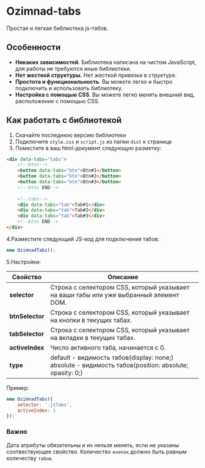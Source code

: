 # Ozimnad-tabs
Простая и легкая библиотека js-табов.

## Особенности
+ __Никаких зависимостей__.  Библиотека написана на чистом JavaScript, для работы не требуются иные библиотеки.
+ __Нет жесткой структуры.__ Нет жесткой привязки в структуре.
+ __Простота и функциональность__. Вы можете легко и быстро подключить и использовать библиотеку.
+ __Настройка с помощью CSS__. Вы можете легко менять внешний вид, расположение с помощью CSS.

## Как работать с библиотекой

1. Скачайте последнюю версию библиотеки
2. Подключите `style.css` и `script.js` из папки `dist` к странице
3. Поместите в ваш html-документ следующую разметку:
````html
<div data-tabs="tabs">
    <!--btns-->
    <button data-tabs="btn">Btn#1</button>
    <button data-tabs="btn">Btn#2</button>
    <button data-tabs="btn">Btn#3</button>
    <!--btns END-->
    
    <!--tabs-->
    <div data-tabs="tab">Tab#1</div>
    <div data-tabs="tab">Tab#2</div>
    <div data-tabs="tab">Tab#3</div>
    <!--btns END-->
</div>
````
4.Разместите следующий JS-код для подключения табов:
````javascript
new OzimnadTabs();
````
5.Настройки:

| Свойство        | Описание                                                                                                  |
|-----------------|-----------------------------------------------------------------------------------------------------------|
| __selector__    | Строка с селектором CSS, который указывает на ваши табы или уже выбранный элемент DOM.                    |
| __btnSelector__ | Строка с селектором CSS, который указывает на кнопки в текущих табах.                                     |
| __tabSelector__ | Строка с селектором CSS, который указывает на вкладки в текущих табах.                                    |
| __activeIndex__ | Число активного таба, начинается с 0.                                                                     |
| __type__        | default - видимость табов(display: none;)<br/>absolute - видимость табов(position: absolute; opasity: 0;) |

Пример:
````javascript
new OzimnadTabs({
    selector: '.jsTabs',
    activeIndex: 1
});
````
### Важно
Дата атрибуты обязательны и их нельзя менять, если не указаны соотвествующее свойство.
Количество `кнопок` должно быть равным количеству `табов`.